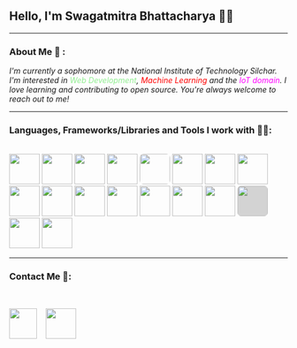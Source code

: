 ## **Hello, I'm Swagatmitra Bhattacharya 🙋‍♂️**

---

### About Me 🙂 : 

*I'm currently a sophomore at the National Institute of Technology Silchar. I'm interested in <span style="color:lightgreen">Web Development</span>, <span style="color:red">Machine Learning</span> and the <span style="color:magenta">IoT domain</span>. I love learning and contributing to open source. You're always welcome to reach out to me!*

---

### Languages, Frameworks/Libraries and Tools I work with 🧑‍💻: 

<br>

<img src="https://cdn.jsdelivr.net/gh/devicons/devicon/icons/cplusplus/cplusplus-plain.svg" height="55px" width="55px"/>
<img src="https://cdn.jsdelivr.net/gh/devicons/devicon/icons/html5/html5-original.svg" height="55px"/>
<img src="https://cdn.jsdelivr.net/gh/devicons/devicon/icons/css3/css3-original.svg" height="55px"/>
<img src="https://cdn.jsdelivr.net/gh/devicons/devicon/icons/tailwindcss/tailwindcss-plain.svg" height="55px"/>
<img src="https://cdn.jsdelivr.net/gh/devicons/devicon/icons/javascript/javascript-plain.svg" height="55px" style="border-radius:7px" />
<img src="https://cdn.jsdelivr.net/gh/devicons/devicon/icons/python/python-original.svg" height="55px" />
<img src="https://cdn.jsdelivr.net/gh/devicons/devicon/icons/react/react-original.svg" height="55px"/>
<img src="https://cdn.jsdelivr.net/gh/devicons/devicon/icons/nextjs/nextjs-line.svg" style="background: "white"; border-radius: 50% " height="55px" />
<img src="https://cdn.jsdelivr.net/gh/devicons/devicon/icons/nodejs/nodejs-original.svg" height="55px"/>
<img src="https://cdn.jsdelivr.net/gh/devicons/devicon/icons/vscode/vscode-original.svg" height="55px"/>
<img src="https://cdn.jsdelivr.net/gh/devicons/devicon/icons/git/git-original.svg" height="55px"/>
<img src="https://cdn.jsdelivr.net/gh/devicons/devicon/icons/linux/linux-original.svg" height="55px"/>
<img src="https://cdn.jsdelivr.net/gh/devicons/devicon/icons/bash/bash-plain.svg " style="background: "white"; border-radius:7px" height="55px"/>
<img src="https://cdn.jsdelivr.net/gh/devicons/devicon/icons/arduino/arduino-original.svg" height="55px"/>
<img src="https://cdn.jsdelivr.net/gh/devicons/devicon/icons/numpy/numpy-original.svg" height="55px"/>
<img src="https://cdn.jsdelivr.net/gh/devicons/devicon/icons/pandas/pandas-original.svg" height="55px" style="background:lightgray;border-radius:7px"/>
<img src="https://cdn.jsdelivr.net/gh/devicons/devicon/icons/tensorflow/tensorflow-original.svg" height="55px"/>
<img src="https://cdn.jsdelivr.net/gh/devicons/devicon/icons/pytorch/pytorch-original.svg" height="55px"/>
       
---
### Contact Me 🐬:

<br>

[<img src="https://cdn.jsdelivr.net/gh/devicons/devicon/icons/twitter/twitter-original.svg" height="55px" width="50px"/>][twitter]
&nbsp;&nbsp; 
[<img src="https://cdn.jsdelivr.net/gh/devicons/devicon/icons/linkedin/linkedin-original.svg" height="55px"/>][linkedin]


[twitter]: https://twitter.com/swagatmitra
[linkedin]: https://in.linkedin.com/in/swagatmitra-bhattacharya-572048254
[repo]: https://github.com/swagatmitra-b/swagatmitra-b


          
          

          
          
          
          

          
